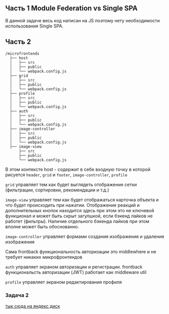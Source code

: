 ## Часть 1 Module Federation vs Single SPA

В данной задаче весь код написан на JS поэтому нету необходимости использования Single SPA.

## Часть 2
```
/microfrontends
  ├── host
  │   ├── src
  │   ├── public
  │   └── webpack.config.js
  ├── grid
  │   ├── src
  │   ├── public
  │   └── webpack.config.js
  ├── profile
  │   ├── src
  │   ├── public
  │   └── webpack.config.js
  ├── auth
  │   ├── src
  │   ├── public
  │   └── webpack.config.js
  ├── image-controller
  │   ├── src
  │   ├── public
  │   └── webpack.config.js
  ├── image-view
      ├── src
      ├── public
      └── webpack.config.js

```

В этом контексте host - содержит в себе входную точку в которой рисуется `header`, `grid` и `footer`, `image-controller`, `profile`

`grid` управляет тем как будет выглядеть отображение сетки (фильтрации, сортировки, рекомендации и т.д.)

`image-view` управляет тем как будет отображаться карточка объекта и что будет происходить при нажатии. Отображение реакций и дополнительных кнопок находится здесь при этом это не ключевой функционал и может быть скрыт загулшкой, если бэкенд лайков не работет (фильтры). Наличие отдельного бэкенда лайков при этом вполне может быть обоснованно.

`image-controller` управляет формами создания изображения и удаления изображения

Сама frontback функциональность авторизации это middlewhere и не требует никаких микрофронтендов

`auth` управляет экраном авторизации и регистрации. frontback функциональсть авторизации (JWT) работает как middleware util

`profile` управляет экраном редактирования профиля


### Задача 2
[тык сюда на яндекс диск](https://disk.yandex.ru/d/OKa4jDQYChNZJw)
